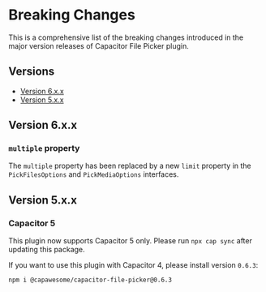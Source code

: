 # Breaking Changes

This is a comprehensive list of the breaking changes introduced in the major version releases of Capacitor File Picker plugin.

## Versions

- [Version 6.x.x](#version-6xx)
- [Version 5.x.x](#version-5xx)

## Version 6.x.x

### `multiple` property

The `multiple` property has been replaced by a new `limit` property in the `PickFilesOptions` and `PickMediaOptions` interfaces.

## Version 5.x.x

### Capacitor 5

This plugin now supports Capacitor 5 only. Please run `npx cap sync` after updating this package.

If you want to use this plugin with Capacitor 4, please install version `0.6.3`:

```
npm i @capawesome/capacitor-file-picker@0.6.3
```
